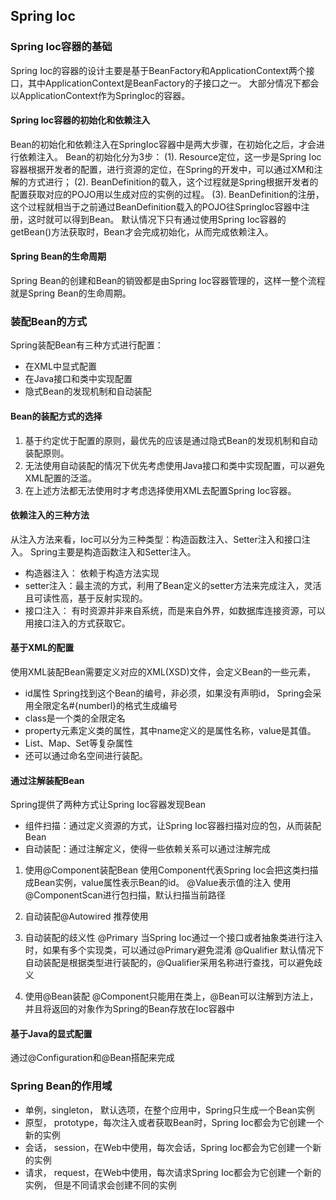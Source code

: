 ## Spring Ioc

### Spring Ioc容器的基础
Spring Ioc的容器的设计主要是基于BeanFactory和ApplicationContext两个接口，其中ApplicationContext是BeanFactory的子接口之一。
大部分情况下都会以ApplicationContext作为SpringIoc的容器。

#### Spring Ioc容器的初始化和依赖注入
Bean的初始化和依赖注入在SpringIoc容器中是两大步骤，在初始化之后，才会进行依赖注入。
Bean的初始化分为3步：
(1). Resource定位，这一步是Spring Ioc容器根据开发者的配置，进行资源的定位，在Spring的开发中，可以通过XM和注解的方式进行；
(2). BeanDefinition的载入，这个过程就是Spring根据开发者的配置获取对应的POJO用以生成对应的实例的过程。
(3). BeanDefinition的注册，这个过程就相当于之前通过BeanDefinition载入的POJO往SpringIoc容器中注册，这时就可以得到Bean。
默认情况下只有通过使用Spring Ioc容器的getBean()方法获取时，Bean才会完成初始化，从而完成依赖注入。

#### Spring Bean的生命周期
Spring Bean的创建和Bean的销毁都是由Spring Ioc容器管理的，这样一整个流程就是Spring Bean的生命周期。


### 装配Bean的方式
Spring装配Bean有三种方式进行配置：
* 在XML中显式配置
* 在Java接口和类中实现配置
* 隐式Bean的发现机制和自动装配

#### Bean的装配方式的选择
1. 基于约定优于配置的原则，最优先的应该是通过隐式Bean的发现机制和自动装配原则。
2. 无法使用自动装配的情况下优先考虑使用Java接口和类中实现配置，可以避免XML配置的泛滥。
3. 在上述方法都无法使用时才考虑选择使用XML去配置Spring Ioc容器。

#### 依赖注入的三种方法
从注入方法来看，Ioc可以分为三种类型：构造函数注入、Setter注入和接口注入。
Spring主要是构造函数注入和Setter注入。
* 构造器注入： 依赖于构造方法实现
* setter注入：最主流的方式，利用了Bean定义的setter方法来完成注入，灵活且可读性高，基于反射实现的。
* 接口注入： 有时资源并非来自系统，而是来自外界，如数据库连接资源，可以用接口注入的方式获取它。

#### 基于XML的配置
使用XML装配Bean需要定义对应的XML(XSD)文件，会定义Bean的一些元素，
* id属性 Spring找到这个Bean的编号，非必须，如果没有声明id， Spring会采用全限定名#{numberl}的格式生成编号
* class是一个类的全限定名
* property元素定义类的属性，其中name定义的是属性名称，value是其值。
* List、Map、Set等复杂属性
* 还可以通过命名空间进行装配。

#### 通过注解装配Bean
Spring提供了两种方式让Spring Ioc容器发现Bean
* 组件扫描：通过定义资源的方式，让Spring Ioc容器扫描对应的包，从而装配Bean
* 自动装配：通过注解定义，使得一些依赖关系可以通过注解完成

1. 使用@Component装配Bean
使用Component代表Spring Ioc会把这类扫描成Bean实例，value属性表示Bean的id。
@Value表示值的注入
使用@ComponentScan进行包扫描，默认扫描当前路径

2. 自动装配@Autowired
推荐使用

3. 自动装配的歧义性
@Primary
当Spring Ioc通过一个接口或者抽象类进行注入时，如果有多个实现类，可以通过@Primary避免混淆
@Qualifier
默认情况下自动装配是根据类型进行装配的，@Qualifier采用名称进行查找，可以避免歧义

3. 使用@Bean装配
@Component只能用在类上，@Bean可以注解到方法上，并且将返回的对象作为Spring的Bean存放在Ioc容器中

#### 基于Java的显式配置
通过@Configuration和@Bean搭配来完成


### Spring Bean的作用域
* 单例，singleton， 默认选项，在整个应用中，Spring只生成一个Bean实例
* 原型， prototype，每次注入或者获取Bean时，Spring Ioc都会为它创建一个新的实例
* 会话， session，在Web中使用，每次会话，Spring Ioc都会为它创建一个新的实例
* 请求， request，在Web中使用，每次请求Spring Ioc都会为它创建一个新的实例， 但是不同请求会创建不同的实例














